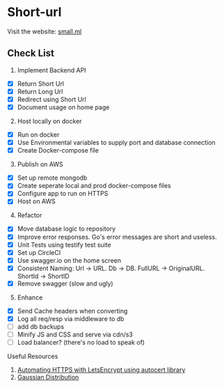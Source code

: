# Short-url

Visit the website: [small.ml](https://small.ml)

## Check List

1. Implement Backend API

- [x] Return Short Url
- [x] Return Long Url
- [x] Redirect using Short Url
- [x] Document usage on home page

2. Host locally on docker

- [x] Run on docker
- [x] Use Environmental variables to supply port and database connection
- [x] Create Docker-compose file

3. Publish on AWS

- [x] Set up remote mongodb
- [x] Create seperate local and prod docker-compose files
- [x] Configure app to run on HTTPS
- [x] Host on AWS

4. Refactor 
- [x] Move database logic to repository
- [x] Improve error responses. Go's error messages are short and useless.
- [x] Unit Tests using testify test suite
- [x] Set up CircleCI
- [x] Use swagger.io on the home screen
- [x] Consistent Naming: Url -> URL. Db -> DB. FullURL -> OriginalURL. ShortId -> ShortID
- [x] Remove swagger (slow and ugly)

5. Enhance
- [x] Send Cache headers when converting
- [x] Log all req/resp via middleware to db
- [ ] add db backups
- [ ] Minify JS and CSS and serve via cdn/s3
- [ ] Load balancer? (there's no load to speak of)

Useful Resources

1. [Automating HTTPS with LetsEncrypt using autocert library](https://blog.kowalczyk.info/article/Jl3G/https-for-free-in-go-with-little-help-of-lets-encrypt.html)
2. [Gaussian Distribution](https://stackoverflow.com/questions/29325069/how-to-generate-random-numbers-biased-towards-one-value-in-a-range)